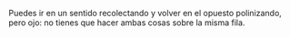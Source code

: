 Puedes ir en un sentido recolectando y volver en el opuesto polinizando, pero ojo: no tienes que hacer ambas cosas sobre la misma fila. 
